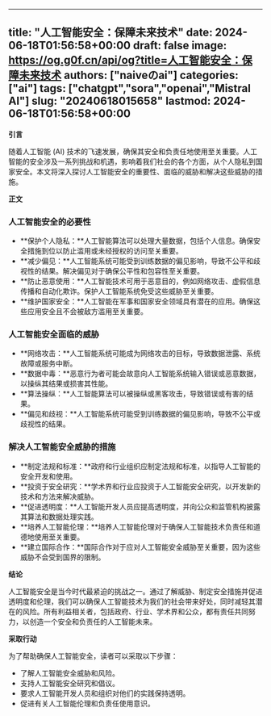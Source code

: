 
---
title: "人工智能安全：保障未来技术"
date: 2024-06-18T01:56:58+00:00
draft: false
image: https://og.g0f.cn/api/og?title=人工智能安全：保障未来技术
authors: ["naiveのai"]
categories: ["ai"]
tags: ["chatgpt","sora","openai","Mistral AI"]
slug: "20240618015658"
lastmod: 2024-06-18T01:56:58+00:00
---
**引言**

随着人工智能 (AI) 技术的飞速发展，确保其安全和负责任地使用至关重要。人工智能的安全涉及一系列挑战和机遇，影响着我们社会的各个方面，从个人隐私到国家安全。本文将深入探讨人工智能安全的重要性、面临的威胁和解决这些威胁的措施。

**正文**

### 人工智能安全的必要性

* **保护个人隐私：**人工智能算法可以处理大量数据，包括个人信息。确保安全措施到位以防止滥用或未经授权的访问至关重要。
* **减少偏见：**人工智能系统可能受到训练数据的偏见影响，导致不公平和歧视性的结果。解决偏见对于确保公平性和包容性至关重要。
* **防止恶意使用：**人工智能技术可用于恶意目的，例如网络攻击、虚假信息传播和自动化欺诈。保护人工智能系统免受这些威胁至关重要。
* **维护国家安全：**人工智能在军事和国家安全领域具有潜在的应用。确保这些应用安全且不会被敌方滥用至关重要。

### 人工智能安全面临的威胁

* **网络攻击：**人工智能系统可能成为网络攻击的目标，导致数据泄露、系统故障或服务中断。
* **数据中毒：**恶意行为者可能会故意向人工智能系统输入错误或恶意数据，以操纵其结果或损害其性能。
* **算法操纵：**人工智能算法可以被操纵或黑客攻击，导致错误或有害的结果。
* **偏见和歧视：**人工智能系统可能受到训练数据的偏见影响，导致不公平或歧视性的结果。

### 解决人工智能安全威胁的措施

* **制定法规和标准：**政府和行业组织应制定法规和标准，以指导人工智能的安全开发和使用。
* **投资于安全研究：**学术界和行业应投资于人工智能安全研究，以开发新的技术和方法来解决威胁。
* **促进透明度：**人工智能开发人员应提高透明度，并向公众和监管机构披露其算法和数据处理实践。
* **培养人工智能伦理：**培养人工智能伦理对于确保人工智能技术负责任和道德地使用至关重要。
* **建立国际合作：**国际合作对于应对人工智能安全威胁至关重要，因为这些威胁不会受到国界的限制。

**结论**

人工智能安全是当今时代最紧迫的挑战之一。通过了解威胁、制定安全措施并促进透明度和伦理，我们可以确保人工智能技术为我们的社会带来好处，同时减轻其潜在的风险。所有利益相关者，包括政府、行业、学术界和公众，都有责任共同努力，以创造一个安全和负责任的人工智能未来。

**采取行动**

为了帮助确保人工智能安全，读者可以采取以下步骤：

* 了解人工智能安全威胁和风险。
* 支持人工智能安全研究和倡议。
* 要求人工智能开发人员和组织对他们的实践保持透明。
* 促进有关人工智能伦理和负责任使用意识。